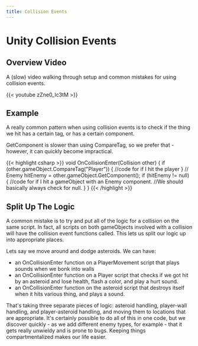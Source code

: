 ```yaml
---
title: Collision Events
---
```

# Unity Collision Events

## Overview Video
A (slow) video walking through setup and common mistakes for using collision events.

{{< youtube zZne0_Ic3tM >}}

## Example

A really common pattern when using collision events is to check if the thing we hit has a certain tag, or has a certain component.

GetComponent is slower than using CompareTag, so we prefer that - however, it can quickly become impractical.

{{< highlight csharp >}}
void OnCollisionEnter(Collision other)
{
    if (other.gameObject.CompareTag("Player"))
    {
        //code for if I hit the player
    }
    //
    Enemy hitEnemy = other.gameObject.GetComponent<Enemy>();
    if (hitEnemy != null)
    {
        //code for if I hit a gameObject with an Enemy component.
        //We should basically always check for null. 
    }
}
{{< /highlight >}}

## Split Up The Logic
A common mistake is to try and put all of the logic for a collision on the same script. In fact, all scripts on both gameObjects involved with a collision will have the collision event functions called. This lets us split our logic up into appropriate places.

Lets say we move around and dodge asteroids. We can have:
- an OnCollisionEnter function on a PlayerMovement script that plays sounds when we bonk into walls
- an OnCollisionEnter function on a Player script that checks if we got hit by an asteroid and lose health, flash a color, and play a hurt sound.
- an OnCollisionEnter function on the asteroid script that destroys itself when it hits various thing, and plays a sound.

That's taking three separate pieces of logic: asteroid handling, player-wall handling, and player-asteroid handling, and moving them to locations that are appropriate. It's certainly possible to do all of this in one code, but we discover quickly - as we add different enemy types, for example - that it gets really unwieldy and is prone to bugs. Keeping things compartmentalized makes our life easier. 